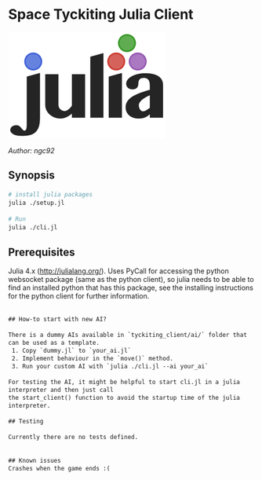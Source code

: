 # Space Tyckiting Julia Client

![logo](logo.png)

*Author: ngc92*

## Synopsis

```sh
# install julia packages
julia ./setup.jl

# Run
julia ./cli.jl
```

## Prerequisites

Julia 4.x (http://julialang.org/). 
Uses PyCall for accessing the python websocket package (same as the python client), 
so julia needs to be able to find an installed python that has this package, see the 
installing instructions for the python client for further information.
```

## How-to start with new AI?

There is a dummy AIs available in `tyckiting_client/ai/` folder that can be used as a template.
 1. Copy `dummy.jl` to `your_ai.jl`
 2. Implement behaviour in the `move()` method.
 3. Run your custom AI with `julia ./cli.jl --ai your_ai`

For testing the AI, it might be helpful to start cli.jl in a julia interpreter and then just call 
the start_client() function to avoid the startup time of the julia interpreter.

## Testing

Currently there are no tests defined.


## Known issues
Crashes when the game ends :(
